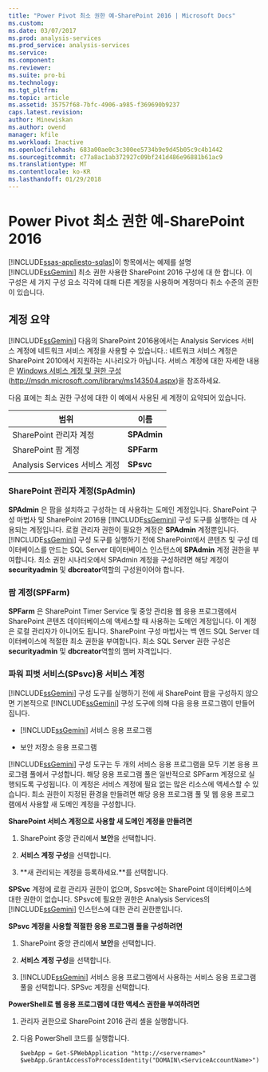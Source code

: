 ```yaml
---
title: "Power Pivot 최소 권한 예-SharePoint 2016 | Microsoft Docs"
ms.custom: 
ms.date: 03/07/2017
ms.prod: analysis-services
ms.prod_service: analysis-services
ms.service: 
ms.component: 
ms.reviewer: 
ms.suite: pro-bi
ms.technology: 
ms.tgt_pltfrm: 
ms.topic: article
ms.assetid: 35757f68-7bfc-4906-a985-f369690b9237
caps.latest.revision: 
author: Minewiskan
ms.author: owend
manager: kfile
ms.workload: Inactive
ms.openlocfilehash: 683a00ae0c3c300ee5734b9e9d45b05c9c4b1442
ms.sourcegitcommit: c77a8ac1ab372927c09bf241d486e96881b61ac9
ms.translationtype: MT
ms.contentlocale: ko-KR
ms.lasthandoff: 01/29/2018
---
```

# <a name="power-pivot-minimum-privilege-example---sharepoint-2016"></a>Power Pivot 최소 권한 예-SharePoint 2016
[!INCLUDE[ssas-appliesto-sqlas](../../../includes/ssas-appliesto-sqlas.md)]이 항목에서는 예제를 설명 [!INCLUDE[ssGemini](../../../includes/ssgemini-md.md)] 최소 권한 사용한 SharePoint 2016 구성에 대 한 합니다. 이 구성은 세 가지 구성 요소 각각에 대해 다른 계정을 사용하며 계정마다 취소 수준의 권한이 있습니다.  
  
## <a name="summary-of-accounts"></a>계정 요약  
 [!INCLUDE[ssGemini](../../../includes/ssgemini-md.md)] 다음의 SharePoint 2016용에서는 Analysis Services 서비스 계정에 네트워크 서비스 계정을 사용할 수 있습니다.: 네트워크 서비스 계정은 SharePoint 2010에서 지원하는 시나리오가 아닙니다. 서비스 계정에 대한 자세한 내용은 [Windows 서비스 계정 및 권한 구성](http://msdn.microsoft.com/library/ms143504.aspx) (http://msdn.microsoft.com/library/ms143504.aspx)을 참조하세요.  
  
 다음 표에는 최소 권한 구성에 대한 이 예에서 사용된 세 계정이 요약되어 있습니다.  
  
|범위|이름|  
|-----------|----------|  
|SharePoint 관리자 계정|**SPAdmin**|  
|SharePoint 팜 계정|**SPFarm**|  
|Analysis Services 서비스 계정|**SPsvc**|  
  
### <a name="the-sharepoint-administrator-account-spadmin"></a>SharePoint 관리자 계정(SpAdmin)  
 **SPAdmin** 은 팜을 설치하고 구성하는 데 사용하는 도메인 계정입니다. SharePoint 구성 마법사 및 SharePoint 2016용 [!INCLUDE[ssGemini](../../../includes/ssgemini-md.md)] 구성 도구를 실행하는 데 사용되는 계정입니다. 로컬 관리자 권한이 필요한 계정은 **SPAdmin** 계정뿐입니다. [!INCLUDE[ssGemini](../../../includes/ssgemini-md.md)] 구성 도구를 실행하기 전에 SharePoint에서 콘텐츠 및 구성 데이터베이스를 만드는 SQL Server 데이터베이스 인스턴스에 **SPAdmin** 계정 권한을 부여합니다. 최소 권한 시나리오에서 SPAdmin 계정을 구성하려면 해당 계정이 **securityadmin** 및 **dbcreator**역할의 구성원이어야 합니다.  
  
### <a name="the-farm-account-spfarm"></a>팜 계정(SPFarm)  
 **SPFarm** 은 SharePoint Timer Service 및 중앙 관리용 웹 응용 프로그램에서 SharePoint 콘텐츠 데이터베이스에 액세스할 때 사용하는 도메인 계정입니다. 이 계정은 로컬 관리자가 아니어도 됩니다. SharePoint 구성 마법사는 백 엔드 SQL Server 데이터베이스에 적절한 최소 권한을 부여합니다. 최소 SQL Server 권한 구성은 **securityadmin** 및 **dbcreator**역할의 멤버 자격입니다.  
  
### <a name="the-service-account-for-power-pivot-service-spsvc"></a>파워 피벗 서비스(SPsvc)용 서비스 계정  
 [!INCLUDE[ssGemini](../../../includes/ssgemini-md.md)] 구성 도구를 실행하기 전에 새 SharePoint 팜을 구성하지 않으면 기본적으로 [!INCLUDE[ssGemini](../../../includes/ssgemini-md.md)] 구성 도구에 의해 다음 응용 프로그램이 만들어집니다.  
  
-   [!INCLUDE[ssGemini](../../../includes/ssgemini-md.md)] 서비스 응용 프로그램  
  
-   보안 저장소 응용 프로그램  
  
 [!INCLUDE[ssGemini](../../../includes/ssgemini-md.md)] 구성 도구는 두 개의 서비스 응용 프로그램을 모두 기본 응용 프로그램 풀에서 구성합니다. 해당 응용 프로그램 풀은 일반적으로 SPFarm 계정으로 실행되도록 구성됩니다. 이 계정은 서비스 계정에 필요 없는 많은 리소스에 액세스할 수 있습니다. 최소 권한이 지정된 환경을 만들려면 해당 응용 프로그램 풀 및 웹 응용 프로그램에서 사용할 새 도메인 계정을 구성합니다.  
  
 **SharePoint 서비스 계정으로 사용할 새 도메인 계정을 만들려면**  
  
1.  SharePoint 중앙 관리에서 **보안**을 선택합니다.  
  
2.  **서비스 계정 구성**을 선택합니다.  
  
3.  **새 관리되는 계정을 등록하세요.**를 선택합니다.  
  
 **SPSvc** 계정에 로컬 관리자 권한이 없으며, Spsvc에는 SharePoint 데이터베이스에 대한 권한이 없습니다. SPsvc에 필요한 권한은 Analysis Services의 [!INCLUDE[ssGemini](../../../includes/ssgemini-md.md)] 인스턴스에 대한 관리 권한뿐입니다.  
  
 **SPsvc 계정을 사용할 적절한 응용 프로그램 풀을 구성하려면**  
  
1.  SharePoint 중앙 관리에서 **보안**을 선택합니다.  
  
2.  **서비스 계정 구성**을 선택합니다.  
  
3.  [!INCLUDE[ssGemini](../../../includes/ssgemini-md.md)] 서비스 응용 프로그램에서 사용하는 서비스 응용 프로그램 풀을 선택합니다. SPSvc 계정을 선택합니다.  
  
 **PowerShell로 웹 응용 프로그램에 대한 액세스 권한을 부여하려면**  
  
1.  관리자 권한으로 SharePoint 2016 관리 셸을 실행합니다.  
  
2.  다음 PowerShell 코드를 실행합니다.  
  
    ```  
    $webApp = Get-SPWebApplication "http://<servername>"  
    $webApp.GrantAccessToProcessIdentity("DOMAIN\<ServiceAccountName>")  
  
    ```  
  
  

